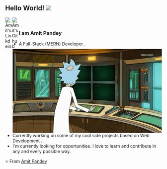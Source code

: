 ## Hello World! <img src="https://raw.githubusercontent.com/iampavangandhi/iampavangandhi/master/gifs/Hi.gif" width="30px"></h2>


<a href="www.linkedin.com/in/amitpandeyy">
  <img align="left" alt="Amit's Linkdein" width="22px" src="https://cdn.jsdelivr.net/npm/simple-icons@v3/icons/linkedin.svg" />
</a>
<a href="https://github.com/Amitpandey101">
  <img align="left" alt="Amit's Github" width="22px" src="https://cdn.jsdelivr.net/npm/simple-icons@v3/icons/github.svg" />
</a>


<br />
<img align="right" alt="GIF" src="https://github.com/darshan-jain/darshan-jain/blob/master/rick.gif" />



### I am Amit Pandey
- A Full-Stack (MERN) Developer .
- Currently working on some of my cool side projects based on Web Development .
- I'm currently looking for opportunities. I love to learn and contribute in any and every possible way.

⭐️ From [Amit Pandey](https://github.com/Amitpandey101)




